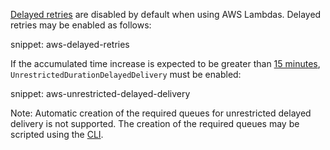 [Delayed retries](/nservicebus/recoverability/configure-delayed-retries.md) are disabled by default when using AWS Lambdas. Delayed retries may be enabled as follows:

snippet: aws-delayed-retries

If the accumulated time increase is expected to be greater than [15 minutes](/transports/sqs/delayed-delivery.md#enable-unrestricted-delayed-delivery), `UnrestrictedDurationDelayedDelivery` must be enabled:

snippet: aws-unrestricted-delayed-delivery

Note: Automatic creation of the required queues for unrestricted delayed delivery is not supported. The creation of the required queues may be scripted using the [CLI](/transports/sqs/delayed-delivery.md#enable-unrestricted-delayed-delivery-manual-fifo-queue-creation).
